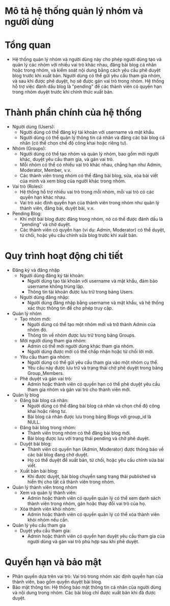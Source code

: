 # Mô tả hệ thống quản lý nhóm và người dùng
# Tổng quan
  * Hệ thống quản lý nhóm và người dùng này cho phép người dùng tạo và quản lý các nhóm với nhiều vai trò khác nhau, đăng bài blog cá nhân hoặc trong nhóm, và kiểm soát nội dung bằng cách yêu cầu phê duyệt blog trước khi xuất bản. Người dùng có thể gửi yêu cầu tham gia nhóm, và sau khi được phê duyệt, họ sẽ được gán vai trò trong nhóm. Hệ thống hỗ trợ việc đánh dấu blog là "pending" để các thành viên có quyền hạn trong nhóm duyệt trước khi chính thức xuất bản.
# Thành phần chính của hệ thống
* Người dùng (Users):
    * Người dùng có thể đăng ký tài khoản với username và mật khẩu.
    * Người dùng có thể quản lý thông tin cá nhân và đăng các bài blog cá nhân (có thể chọn chế độ công khai hoặc riêng tư).
* Nhóm (Groups):
    *	Người dùng có thể tạo nhóm và quản lý nhóm, bao gồm mời người khác, duyệt yêu cầu tham gia, và gán vai trò.
    *	Mỗi nhóm có thể có nhiều vai trò khác nhau, chẳng hạn như Admin, Moderator, Member, v.v.
    *	Các thành viên trong nhóm có thể đăng bài blog, sửa, xóa bài viết của mình và xem blog của người khác trong nhóm.
* Vai trò (Roles):
    *	Hệ thống hỗ trợ nhiều vai trò trong mỗi nhóm, mỗi vai trò có các quyền hạn khác nhau.
    *	Vai trò xác định quyền hạn của thành viên trong nhóm như quản lý thành viên, đăng bài, duyệt bài, v.v.
* Pending Blog:
    *	Khi một bài blog được đăng trong nhóm, nó có thể được đánh dấu là "pending" và chờ duyệt.
    *	Các thành viên có quyền hạn (ví dụ: Admin, Moderator) có thể duyệt, từ chối, hoặc yêu cầu chỉnh sửa blog trước khi xuất bản.
# Quy trình hoạt động chi tiết
* Đăng ký và đăng nhập
    *	Người dùng đăng ký tài khoản:
        *	Người dùng tạo tài khoản với username và mật khẩu, đảm bảo username không trùng lặp.
        *	Thông tin tài khoản được lưu trữ trong bảng Users.
    * Người dùng đăng nhập:
        *	Người dùng đăng nhập bằng username và mật khẩu, và hệ thống xác thực thông tin để cho phép truy cập.
* Quản lý nhóm
    *	Tạo nhóm mới:
        * Người dùng có thể tạo một nhóm mới và trở thành Admin của nhóm đó.
        *	Thông tin về nhóm được lưu trữ trong bảng Groups.
    *	Mời người dùng tham gia nhóm:
        * 	Admin có thể mời người dùng khác tham gia nhóm.
        *	Người dùng được mời có thể chấp nhận hoặc từ chối lời mời.
    * Yêu cầu tham gia nhóm:
        *	Người dùng có thể gửi yêu cầu tham gia vào một nhóm cụ thể.
        *	Yêu cầu này được lưu trữ và trạng thái chờ phê duyệt trong bảng Group_Members.
    *	Phê duyệt và gán vai trò:
        *	Admin hoặc thành viên có quyền hạn có thể phê duyệt yêu cầu tham gia nhóm và gán vai trò cho thành viên mới.
* Quản lý blog
    *	Đăng bài blog cá nhân:
        *	Người dùng có thể đăng bài blog cá nhân và chọn chế độ công khai hoặc riêng tư.
        *	Bài blog cá nhân được lưu trong bảng Blogs với group_id là NULL.
    *	Đăng bài blog trong nhóm:
        *	Thành viên trong nhóm có thể đăng bài blog mới.
        *	Bài blog được lưu với trạng thái pending và chờ phê duyệt.
    *	Duyệt bài blog:
        *	Thành viên có quyền hạn (Admin, Moderator) được thông báo về các bài blog đang chờ duyệt.
        *	Họ có thể duyệt để xuất bản, từ chối, hoặc yêu cầu chỉnh sửa bài viết.
    *	Xuất bản bài blog:
        *	Khi được duyệt, bài blog chuyển sang trạng thái published và hiển thị cho tất cả thành viên trong nhóm.
* Quản lý thành viên trong nhóm
    *	Xem và quản lý thành viên:
        *	Admin hoặc thành viên có quyền quản lý có thể xem danh sách thành viên trong nhóm, gán hoặc thay đổi vai trò của họ.
    *	Xóa thành viên khỏi nhóm:
        *	Admin hoặc thành viên có quyền quản lý có thể xóa thành viên khỏi nhóm nếu cần.
* Quản lý yêu cầu tham gia
    *	Duyệt yêu cầu tham gia:
        *	Admin hoặc thành viên có quyền hạn duyệt yêu cầu tham gia của người dùng và gán vai trò phù hợp sau khi phê duyệt.
# Quyền hạn và bảo mật
* Phân quyền dựa trên vai trò: Vai trò trong nhóm xác định quyền hạn của thành viên, bao gồm quyền duyệt bài blog.
* Bảo mật thông tin: Hệ thống bảo mật thông tin cá nhân của người dùng và nội dung trong nhóm. Các bài blog chỉ được xuất bản khi đã được duyệt.

